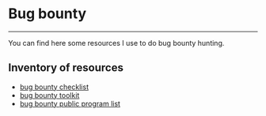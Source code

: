 # Bug bounty   

***

You can find here some resources I use to do bug bounty hunting.  

## Inventory of resources  
- [bug bounty checklist](https://github.com/sehno/Bug-bounty/blob/master/bugbounty_checklist.md)  
- [bug bounty toolkit](https://github.com/sehno/Bug-bounty/blob/master/bugbounty_toolkit.md)
- [bug bounty public program list](https://github.com/sehno/Bug-bounty/blob/master/bugbounty_public_program_list.md)
